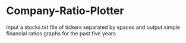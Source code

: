 # Company-Ratio-Plotter

Input a stocks.txt file of tickers separated by spaces and output simple financial ratios graphs for the past five years
